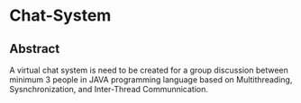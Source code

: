 # Chat-System

## Abstract
A virtual chat system is need to be created for a group discussion between minimum 3 people in JAVA programming language based on Multithreading, Sysnchronization, and Inter-Thread Communnication. 
